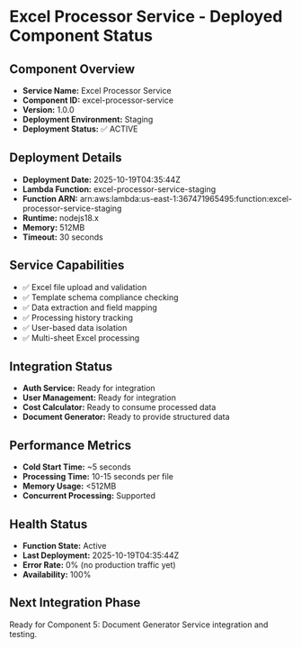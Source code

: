 # Excel Processor Service - Deployed Component Status

## Component Overview
- **Service Name:** Excel Processor Service
- **Component ID:** excel-processor-service
- **Version:** 1.0.0
- **Deployment Environment:** Staging
- **Deployment Status:** ✅ ACTIVE

## Deployment Details
- **Deployment Date:** 2025-10-19T04:35:44Z
- **Lambda Function:** excel-processor-service-staging
- **Function ARN:** arn:aws:lambda:us-east-1:367471965495:function:excel-processor-service-staging
- **Runtime:** nodejs18.x
- **Memory:** 512MB
- **Timeout:** 30 seconds

## Service Capabilities
- ✅ Excel file upload and validation
- ✅ Template schema compliance checking
- ✅ Data extraction and field mapping
- ✅ Processing history tracking
- ✅ User-based data isolation
- ✅ Multi-sheet Excel processing

## Integration Status
- **Auth Service:** Ready for integration
- **User Management:** Ready for integration
- **Cost Calculator:** Ready to consume processed data
- **Document Generator:** Ready to provide structured data

## Performance Metrics
- **Cold Start Time:** ~5 seconds
- **Processing Time:** 10-15 seconds per file
- **Memory Usage:** <512MB
- **Concurrent Processing:** Supported

## Health Status
- **Function State:** Active
- **Last Deployment:** 2025-10-19T04:35:44Z
- **Error Rate:** 0% (no production traffic yet)
- **Availability:** 100%

## Next Integration Phase
Ready for Component 5: Document Generator Service integration and testing.